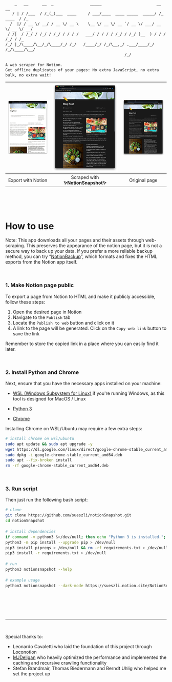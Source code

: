 ```
    _   __      __  _                _____                        __          __
   / | / /___  / /_(_)___  ____     / ___/____  ____ _____  _____/ /_  ____  / /_
  /  |/ / __ \/ __/ / __ \/ __ \    \__ \/ __ \/ __ `/ __ \/ ___/ __ \/ __ \/ __/
 / /|  / /_/ / /_/ / /_/ / / / /   ___/ / / / / /_/ / /_/ (__  ) / / / /_/ / /_
/_/ |_/\____/\__/_/\____/_/ /_/   /____/_/ /_/\__,_/ .___/____/_/ /_/\____/\__/
                                                    /_/

A web scraper for Notion.
Get offline duplicates of your pages: No extra JavaScript, no extra bulk, no extra wait!
```

| <img width="685" src="docs/assets/export.jpeg"> | <img width="685" src="docs/assets/snapshot.jpeg"> | <img width="685" src="docs/assets/original.jpeg"> |
| :---------------------------------------------: | :-----------------------------------------------: | :-----------------------------------------------: |
|               Export with Notion                |        Scraped with **✨NotionSnapshot✨**         |                   Original page                   |

<br><br><br>

# How to use

Note: This app downloads all your pages and their assets through web-scraping. This preserves the appearance of the notion page, but it is not a secure way to back up your data. If you prefer a more reliable backup method, you can try “[NotionBackup](https://github.com/sueszli/notionBackup)”, which formats and fixes the HTML exports from the Notion app itself.

<br>

### 1. Make Notion page public

To export a page from Notion to HTML and make it publicly accessible, follow these steps:

1. Open the desired page in Notion
2. Navigate to the `Publish` tab
3. Locate the `Publish to web` button and click on it
4. A link to the page will be generated. Click on the `Copy web link` button to save the link

Remember to store the copied link in a place where you can easily find it later.

<br>

### 2. Install Python and Chrome

Next, ensure that you have the necessary apps installed on your machine:

-   [WSL (Windows Subsystem for Linux)](https://learn.microsoft.com/en-us/windows/wsl/install) if you're running Windows, as this tool is designed for MacOS / Linux

-   [Python 3](https://www.python.org/downloads/)

-   [Chrome](https://www.google.com/chrome/)

Installing Chrome on WSL/Ubuntu may require a few extra steps:

```bash
# install chrome on wsl/ubuntu
sudo apt update && sudo apt upgrade -y
wget https://dl.google.com/linux/direct/google-chrome-stable_current_amd64.deb
sudo dpkg -i google-chrome-stable_current_amd64.deb
sudo apt --fix-broken install
rm -rf google-chrome-stable_current_amd64.deb
```

<br>

### 3. Run script

Then just run the following bash script:

```bash
# clone
git clone https://github.com/sueszli/notionSnapshot.git
cd notionSnapshot

# install dependencies
if command -v python3 &>/dev/null; then echo "Python 3 is installed."; else echo "Python 3 is not installed."; fi
python3 -m pip install --upgrade pip > /dev/null
pip3 install pipreqs > /dev/null && rm -rf requirements.txt > /dev/null && pipreqs . > /dev/null
pip3 install -r requirements.txt > /dev/null

# run
python3 notionsnapshot --help

# example usage
python3 notionsnapshot --dark-mode https://sueszli.notion.site/NotionSnapshot-Test-tiny-page-4dfa05657f774b45993542da4a8530c2
```

<br><br><br><br>

---

<br>

Special thanks to:

-   Leonardo Cavaletti who laid the foundation of this project through Loconotion
-   [MJDeligan](https://github.com/MJDeligan) who heavily optimized the performance and implemented the caching and recursive crawling functionality
-   Stefan Brandmair, Thomas Biedermann and Berndt Uhlig who helped me set the project up

